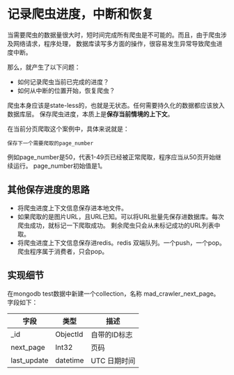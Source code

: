 # 记录爬虫进度，中断和恢复

当需要爬虫的数据量很大时，短时间完成所有爬虫是不可能的。而且，由于爬虫涉及网络请求，程序处理，
数据库读写多方面的操作，很容易发生异常导致爬虫进度中断。

那么，就产生了以下问题：
- 如何记录爬虫当前已完成的进度？
- 如何从中断的位置开始，恢复爬虫？

爬虫本身应该是state-less的，也就是无状态。任何需要持久化的数据都应该放入数据库层。
保存爬虫进度，本质上是**保存当前情境的上下文**。

在当前分页爬取这个案例中，具体来说就是：
```
保存下一个需要爬取的page_number
```
例如page_number是50，代表1-49页已经被正常爬取，程序应当从50页开始继续运行。
page_number初始值是1。

## 其他保存进度的思路
- 将爬虫进度上下文信息保存进本地文件。
- 如果爬取的是图片URL，且URL已知。可以将URL批量先保存进数据库。每次爬虫成功，就标记一下爬取成功。
  剩余爬虫只会从未标记成功的URL列表中取。
- 将爬虫进度上下文信息保存进redis。redis 双端队列。一个push，一个pop。爬虫程序属于消费者，只会pop。

## 实现细节
在mongodb test数据中新建一个collection，名称 mad_crawler_next_page。
字段如下：

|字段|类型|描述|
|---|---|---|
|_id|ObjectId|自带的ID标志|
|next_page|Int32|页码|
|last_update|datetime|UTC 日期时间|